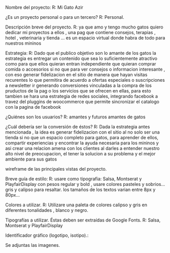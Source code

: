 Nombre del proyecto:
R: Mi Gato Azir

¿Es un proyecto personal o para un tercero? 
R: Personal.

Descripción breve del proyecto. 
R: ya que amo y tengo  mucho gatos quiero dedicar mi proyectos a ellos , una pag que contiene consejos, terapias , hotel , veterinaria y tienda ... es un espacio virtual donde habra de todo para nuestros mininos

Estrategia: 
R: Dado que el publico objetivo son lo amante de los gatos la estrategia es entregar un contenido que sea lo suficientemente atractivo como para que ellos quieran entran independiente que quieran comprar comida o accesorios si no que para ver consejos o informacion interesante , con eso generar fidelizacion en el sitio de manera que hayan visitas recurentes lo que permitira de acuerdo a ofertas especiales o suscripciones a newsletter ir generando conversiones vinculadas a la compra de los pruductos de la pag o los servicios que se ofrecen en ellas, para esto tambien se hara una estrategia de redes sociales, integrando facebook a travez del pluggins de woocommerce que permite sincronizar el catalogo con la pagina de facebook 

¿Quiénes son los usuarios? 
R: amantes y futuros amantes de gatos

¿Cuál debería ser la conversión de éstos? 
R: Dada la estrategia antes mencionada , la idea es generar fidelizacion con el sitio al no solo ser una tienda si no que un espacio completo para gatos, para aprender de ellos, compartir experiencias y encontrar la ayuda necesaria para los mininos y asi crear una relacion amena con los clientes al darles a entender nuestro alto nivel de preocupacion, el tener la solucion a su problema y el mejor ambiente para sus gatos

wireframe de las principales vistas del proyecto. 

Breve guía de estilo:
R: usare como tipografia: Salsa, Montserat y PlayfairDisplay con pesos regular y bold , usare colores pasteles y sobrios... gris y calipso para resaltar. los tamaños de los textos varian entre 8px y 80px... 

Colores a utilizar. 
R: Utilizare una paleta de colores calipso y gris en diferentes tonalidades , blanco y negro.

Tipografías a utilizar. Éstas deben ser extraídas de Google Fonts.
R: Salsa, Montserat y PlayfairDisplay
                                 
Identificador gráfico (logotipo, isotipo).:

Se adjuntas las imagenes.
